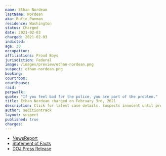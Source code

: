 ```yaml
---
name: Ethan Nordean
lastName: Nordean
aka: Rufio Panman
residence: Washington
status: Charged
date: 2021-02-03
charged: 2021-02-03
indicted:
age: 30
occupation:
affiliations: Proud Boys
jurisdiction: Federal
image: /images/preview/ethan-nordean.png
suspect: ethan-nordean.png
booking:
courtroom:
courthouse:
raid:
perpwalk:
quote: "If you feel bad for the police, you are part of the problem."
title: Ethan Nordean charged on February 3rd, 2021
description: Click for latest case details. Suspects innocent until proven guilty.
author: seditiontrack
layout: suspect
published: true
charges:
---
```

- [NewsReport](https://nytimes.com/live/2021/02/03/us/biden-administration#federal-officials-arrested-another-leader-of-the-proud-boys-ethan-nordean-in-the-capitol-riot-investigation)
- [Statement of Facts](https://www.justice.gov/opa/page/file/1364196/download)
- [DOJ Press Release](https://www.justice.gov/usao-dc/pr/member-proud-boys-charged-obstructing-official-proceeding-other-charges-related-jan-6)
